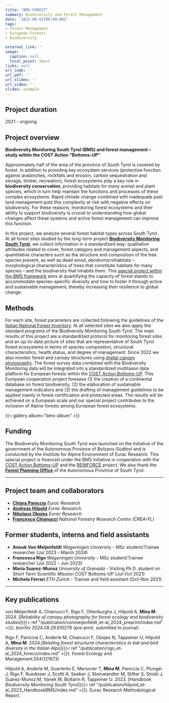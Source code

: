 ```yaml
---
title: "BMS-FOREST"
summary: Biodiversity and Forest Management
date: '2021-08-01T00:00:00Z'
tags: 
- Forest Management
- European Forests
- Biodiversity

external_link: ''
image:
  caption: null
  focal_point: Smart
links: null
url_code: ''
url_pdf: ''
url_slides: ''
url_video: ''
slides: example
---
```


## Project duration
2021 - ongoing


## Project overview
**Biodiversity Monitoring South Tyrol (BMS) and forest management – study within the COST Action “Bottoms-UP”**

Approximately half of the area of the province of South Tyrol is covered by forest. In addition to providing key ecosystem services (protective function against avalanches, rockfalls and erosion, carbon sequestration and storage, timber, recreation), forest ecosystems play a key role in **biodiversity conservation**, providing habitats for many animal and plant species, which in turn help maintain the functions and processes of these complex ecosystems. Rapid climate change combined with inadequate past land management puts this complexity at risk with negative effects on biodiversity. For these reasons, monitoring forest ecosystems and their ability to support biodiversity is crucial to understanding how global changes affect these systems and active forest management can improve this function.

In this project, we analyze several forest habitat types across South Tyrol. At all forest sites studied by the long-term project [**Biodiversity Monitoring South Tyrol**](https://biodiversity.eurac.edu/), we collect information in a standardized way: qualitative attributes related to cover, forest category and management aspects, and quantitative characters such as the structure and composition of the tree species present, as well as dead wood, dendromicrohabitats – morphological characteristics of trees that constitute habitats for many species – and the biodiversity that inhabits them. This [special project within the BMS framework](https://biodiversity.eurac.edu/biodiversity-and-forest-management-study-within-the-cost-action-bottoms-up/) aims at quantifying the capacity of forest stands to accommodate species-specific diversity and how to foster it through active and sustainable management, thereby increasing their resilience to global change.

## Methods

For each site, forest parameters are collected following the guidelines of the [Italian National Forest Inventory](https://www.inventarioforestale.org/). At all selected sites we also apply the standard programs of the Biodiversity Monitoring South Tyrol. The main results of this project are a standardized protocol for monitoring forest sites and an up-to-date picture of sites that are representative of South Tyrol forest ecosystems in terms of species composition, structural characteristics, health status, and degree of management. Since 2022 we also monitor forest and canopy structures using [digital canopy photography](https://cdnsciencepub.com/doi/10.1139/cjfr-2019-0055). The forest survey data combined with the Biodiversity Monitoring data will be integrated into a standardized multitaxon data platform for European forests within the [COST Action Bottoms-UP](https://www.bottoms-up.eu/it/). This European cooperation project foresees (1) the creation of a continental database on forest biodiversity, (2) the elaboration of sustainable management indicators and (3) the drafting of management guidelines to be applied mainly in forest certification and protected areas. The results will be achieved on a European scale and our special project contributes to the inclusion of Alpine forests among European forest ecosystems.

{{< gallery album="bms-album" >}}


## Funding

The Biodiversity Monitoring South Tyrol was launched on the initiative of the government of the Autonomous Province of Bolzano-Südtirol and is conducted by the Institute for Alpine Environment of Eurac Research. This special project is financed under the BMS initiative in cooperation with the [COST Action Bottoms-UP](https://www.bottoms-up.eu/it/) and the [REINFORCE](https://www.marco-mina.com/project/reinforce/) project. We also thank the [**Forest Planning Office**](https://www.provincia.bz.it/it/contatti.asp?orga_orgaid=970) of the Autonomous Province of South Tyrol.


-----------------------------

## Project team and collaborators

 - [**Chiara Paniccia**](https://www.eurac.edu/it/people/chiara-paniccia) _Eurac Research_
 - [**Andreas Hilpold**](https://www.eurac.edu/it/people/andreas-hilpold) _Eurac Research_
 - [**Nikolaus Obojes**](https://www.eurac.edu/en/people/nikolaus-obojes) _Eurac Research_
 - [**Francesco Chianucci**](https://canopyphotography.wordpress.com/about/) _National Forestry Research Centre (CREA-FL)_


## Former students, interns and field assistants
- **Anouk Von Meijenfeldt** _Wageningen University_ - MSc student/Trainee researcher (Jul 2023 - March 2024)
- **Francesca Rigo** _Wageningen University_ - MSc student/Trainee researcher (Jul 2022 - Jun 2023)
- **Maria Suarez-Munoz** _University of Granada_ - Visiting Ph.D. student on Short Term Scientific Mission COST Bottoms-UP (Jul-Oct 2021)
- **Michela Ferrari** _ETH Zurich_ - Trainee and field assistant (Oct-Nov 2021)


-----------------------------
## Key publications
von Meijenfeldt A, Chianucci F, Rigo F, Ottenburghs J, Hilpold A, **Mina M**. 2024. [*Reliability of canopy photography for forest ecology and biodiversity studies*]({{< ref "/publication/vonmeijenfeldt_et-al_2024_preprint/index.md" >}}). biorXiv 2024.08.29.610276 (pre-print, submitted to journal)

Rigo F, Paniccia C, Anderle M, Chianucci F, Obojes N, Tappeiner U, Hilpold A, **Mina M**. 2024.[*Relating forest structural characteristics to bat and bird diversity in the Italian Alps*]({{< ref "/publication/rigo_et-al_2024_foreco/index.md" >}}). Forest Ecology and Management.554(121673)

Hilpold A, Anderle M, Guariento E, Marsoner T, **Mina M**, Paniccia C, Plunger J, Rigo F, Ruedisser J, Scotti A, Seeber J, Steinwandter M, Stifter S, Strobl J, Suárez-Munoz M, Vanek M, Bottarin R, Tappeiner U. 2023. [*Handbook Biodiversity Monitoring South Tyrol*]({{< ref "/publication/hilpold_et-al_2023_HandbookBMS/index.md" >}}). Eurac Research Methodological Report.


  
 


